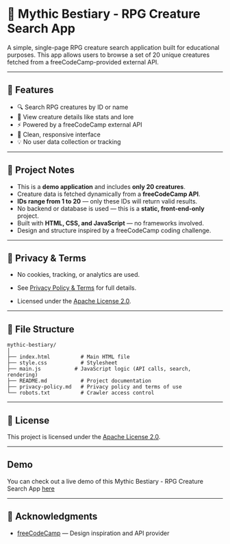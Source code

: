 # 🐉 Mythic Bestiary - RPG Creature Search App

A simple, single-page RPG creature search application built for educational purposes. This app allows users to browse a set of 20 unique creatures fetched from a freeCodeCamp-provided external API.

---

## 🚀 Features

- 🔍 Search RPG creatures by ID or name
- 📘 View creature details like stats and lore
- ⚡ Powered by a freeCodeCamp external API
- 🎨 Clean, responsive interface
- 💡 No user data collection or tracking

---

## 🧾 Project Notes

- This is a **demo application** and includes **only 20 creatures**.
- Creature data is fetched dynamically from a **freeCodeCamp API**.
- **IDs range from 1 to 20** — only these IDs will return valid results.
- No backend or database is used — this is a **static, front-end-only** project.
- Built with **HTML, CSS, and JavaScript** — no frameworks involved.
- Design and structure inspired by a freeCodeCamp coding challenge.

---

## 📄 Privacy & Terms

-  No cookies, tracking, or analytics are used.

-  See [Privacy Policy & Terms](https://root-tester.github.io/Mythic-Bestiary/privacy-policy.md) for full details.

-  Licensed under the [Apache License 2.0](https://www.apache.org/licenses/LICENSE-2.0).

---


##  📂 File Structure

```plaintext
mythic-bestiary/
│
├── index.html          # Main HTML file
├── style.css           # Stylesheet
├── main.js           # JavaScript logic (API calls, search, rendering)
├── README.md           # Project documentation
├── privacy-policy.md   # Privacy policy and terms of use
└── robots.txt          # Crawler access control
```
---

## 📜 License

This project is licensed under the [Apache License 2.0](https://www.apache.org/licenses/LICENSE-2.0).

---

## Demo
You can check out a live demo of this Mythic Bestiary - RPG Creature Search App [here](https://root-tester.github.io/Mythic-Bestiary/)

---

## 🙏 Acknowledgments

- [freeCodeCamp](https://www.freecodecamp.org) — Design inspiration and API provider

